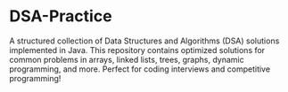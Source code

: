 # DSA-Practice
A structured collection of Data Structures and Algorithms (DSA) solutions implemented in Java. This repository contains optimized solutions for common problems in arrays, linked lists, trees, graphs, dynamic programming, and more. Perfect for coding interviews and competitive programming! 
